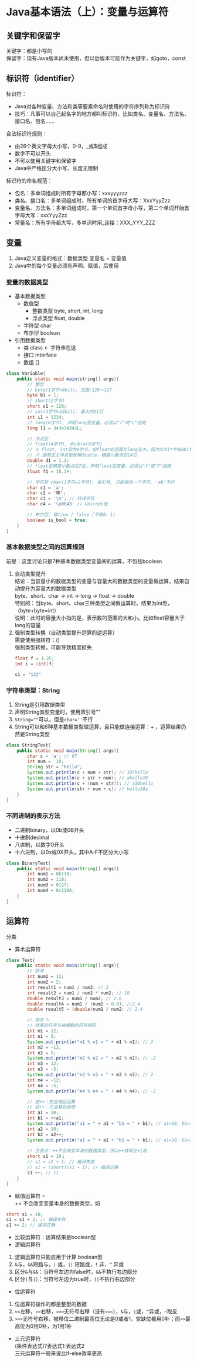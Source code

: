 # Java基本语法（上）：变量与运算符

## 关键字和保留字
关键字：都是小写的  
保留字：现有Java版本尚未使用，但以后版本可能作为关键字，如goto，const  

## 标识符（identifier）
标识符：  
- Java对各种变量、方法和类等要素命名时使用的字符序列称为标识符  
- 技巧：凡事可以自己起名字的地方都叫标识符，比如类名、变量名、方法名、接口名、包名……  

合法标识符规则：  
- 由26个英文字母大小写，0-9，_或$组成
- 数字不可以开头
- 不可以使用关键字和保留字
- Java中严格区分大小写，长度无限制  

标识符的命名规范：  
- 包名：多单词组成时所有字母都小写：xxxyyyzzz
- 类名、接口名：多单词组成时，所有单词的首字母大写：XxxYyyZzz
- 变量名、方法名：多单词组成时，第一个单词首字母小写，第二个单词开始首字母大写：xxxYyyZzz
- 常量名：所有字母都大写，多单词时用_连接：XXX_YYY_ZZZ  

## 变量
1. Java定义变量的格式：数据类型 变量名 = 变量值
2. Java中的每个变量必须先声明、赋值，后使用  

### 变量的数据类型  
- 基本数据类型  
    - 数值型
        - 整数类型 byte, short, int, long
        - 浮点类型 float, double
    - 字符型 char
    - 布尔型 boolean
- 引用数据类型
    - 类 class <- 字符串在这
    - 接口 interface
    - 数组 []  
```java
class Variable{
    public static void main(string[] args){
        // 整型
        // byte(1字节=8bit), 范围-128～127
        byte b1 = 1;
        // short(2字节)
        short s1 = 128;
        // int(4字节=32bit), 最大约21亿
        int i1 = 1234; 
        // long(8字节), 声明long型变量，必须以"l"或"L"结尾
        long l1 = 343434342L;

        // 浮点型
        // float(4字节), double(8字节)
        // ① float, int同为4字节，但float的范围比long还大，因为32bit中有8bit是指数段，
        // ② 通常定义浮点型使用double，精度小数点后14位
        double d1 = 1.3;
        // float型精度小数点后7位，声明float型变量，必须以"f"或"F"结尾
        float f1 = 18.3F;

        // 字符型 char(1字符=2字节), 单引号, 只能保存一个字符, 'ab'不行
        char c1 = 'a'; 
        char c2 = '中';
        char c3 = '\n'; // 转译字符
        char c4 = '\u0043' // Unicode值

        // 布尔型, 取true / false (不是0、1)
        boolean is_bool = true;
    }
}
```

### 基本数据类型之间的运算规则  
前提：这里讨论只是7种基本数据类型变量间的运算，不包括boolean  
1. 自动类型提升  
结论：当容量小的数据类型的变量与容量大的数据类型的变量做运算，结果自动提升为容量大的数据类型  
byte、short、char -> int -> long -> float -> double  
特别的：当byte、short、char三种类型之间做运算时，结果为int型，（byte+byte=int）  
说明：此时的容量大小指的是，表示数的范围的大和小。比如float容量大于long的容量
2. 强制类型转换（自动类型提升运算的逆运算）  
需要使用强转符：()  
强制类型转换，可能导致精度损失
    ```java
    float f = 1.2F;
    int i = (int)f;

    s1 = "123"
    ```  

### 字符串类型：String
1. String是引用数据类型
2. 声明String类型变量时，使用双引号""
3. `String=""`可以，但是`char=''`不行
4. String可以和8种基本数据类型做运算，且只能做连接运算：+ ，运算结果仍然是String类型
```java
class StringTest{
    public static void main(String[] args){
        char c = 'a'; // 97
        int num =  10;
        String str = "hello"; 
        System.out.println(c + num + str); // 107hello
        System.out.println(c + str + num); // ahello10
        System.out.println(c + (num + str)); // a10hello
        System.out.println(str + num + c); // hello10a
    }
}
```

### 不同进制的表示方法
- 二进制binary，以0b或0B开头
- 十进制decimal
- 八进制，以数字0开头
- 十六进制，以0x或0X开头，其中A-F不区分大小写
```java
class BinaryTest{
    public static void main(String[] args){
        int num1 = 0b110;
        int num2 = 110;
        int num3 = 0127;
        int num4 = 0x110A;
    }
}
```

## 运算符
分类
- 算术运算符  
```java
class Test{
    public static void main(String[] args){
        // 除号
        int num1 = 12;
        int num2 = 2;
        int result1 = num1 / num2; // 2
        int result2 = num1 / num2 * num2; // 10
        double result3 = num1 / num2; // 2.0
        double result4 = num1 / (num2 + 0.0); //2.4
        double result5 = (double)num1 / num2; // 2.4

        // 取余 %
        // 结果的符号与被模数的符号相同
        int m1 = 12;
        int n1 = 5;
        System.out.println("m1 % n1 = " + m1 % n1); // 2
        int m2 = -12;
        int n2 = 5;
        System.out.println("m2 % n2 = " + m2 % n2); // -2
        int m3 = 12;
        int n3 = -5;
        System.out.println("m3 % n3 = " + m3 % n3); // 2
        int m4 = -12;
        int n4 = -5;
        System.out.println("m4 % n4 = " + m4 % n4); // -2

        // 前++：先自增后运算
        // 后++：先运算后自增
        int a1 = 10;
        int b1 = ++a1;
        System.out.println("a1 = " + a1 + "b1 = " + b1); // a1=10, b1=11
        int a2 = 10;
        int b2 = a2++;
        System.out.println("a1 = " + a1 + "b1 = " + b1); // a1=10, b1=10
        
        // 注意点：++不会改变本身的数据类型，所以++效率比+1高
        short s1 = 10；
        // s1 = s1 + 1; // 编译失败
        // s1 = (short)(s1 + 1); // 编译正确
        s1 ++; // 11
    }
}
```
- 赋值运算符 =  
+= 不会改变变量本身的数据类型，如
```java
short s1 = 10; 
s1 = s1 + 2; // 编译失败
s1 += 2; // 编译正确
```
- 比较运算符：运算结果是boolean型
- 逻辑运算符  
1. 逻辑运算符只能应用于计算
boolean型  
2. `&`与，`&&`短路与，`|` 或，`||` 短路或，`!` 非，`^` 异或  
3. 区分`&`与`&&`：当符号左边为false时，`&&`不执行右边部分  
4. 区分`|`与`||`：当符号左边为true时，`||`不执行右边部分  
- 位运算符
1. 位运算符操作的都是整型的数据  
2. `<<`左移，`>>`右移，`>>>`无符号右移（没有`<<<`），`&`与，`|`或，`^`异或，`~`取反  
3. `>>>`无符号右移，被移位二进制最高位无论是0或者1，空缺位都用0补；而`>>`最高位为0用0补，为1用1补
- 三元运算符  
(条件表达式)?表达式1:表达式2  
三元运算符一般来说比if-else效率更高

